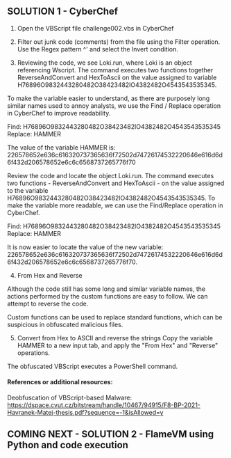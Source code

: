## SOLUTION 1 - CyberChef 

1. Open the VBScript file challenge002.vbs in CyberChef



2. Filter out junk code (comments) from the file using the Filter operation. Use the Regex pattern ^' and select the Invert condition.



3. Reviewing the code, we see Loki.run, where Loki is an object referencing Wscript. The command executes two functions together
ReverseAndConvert and HexToAscii on the value assigned to variable H76896O9832443280482O38423482lO4382482O4543543535345. 

To make the variable easier to understand, as there are purposely long similar names used to annoy analysts, we use the Find / Replace operation in CyberChef 
to improve readability.

Find: H76896O9832443280482O38423482lO4382482O4543543535345
Replace: HAMMER



The value of the variable HAMMER is: 226578652e636c616320737365636f72502d74726174532220646e616d6d6f432d206578652e6c6c6568737265776f70


Review the code and locate the object Loki.run. The command executes two functions - ReverseAndConvert and HexToAscii - on the value assigned to the variable H76896O9832443280482O38423482lO4382482O4543543535345. 
To make the variable more readable, we can use the Find/Replace operation in CyberChef.

Find: H76896O9832443280482O38423482lO4382482O4543543535345
Replace: HAMMER

It is now easier to locate the value of the new variable: 226578652e636c616320737365636f72502d74726174532220646e616d6d6f432d206578652e6c6c6568737265776f70.

4. From Hex and Reverse

Although the code still has some long and similar variable names, the actions performed by the custom functions are easy to follow. We can attempt to reverse the code.

Custom functions can be used to replace standard functions, which can be suspicious in obfuscated malicious files.


5. Convert from Hex to ASCII and reverse the strings
Copy the variable HAMMER to a new input tab, and apply the "From Hex" and "Reverse" operations.

The obfuscated VBScript executes a PowerShell command.


#### References or additional resources:

Deobfuscation of VBScript-based Malware: https://dspace.cvut.cz/bitstream/handle/10467/94915/F8-BP-2021-Havranek-Matej-thesis.pdf?sequence=-1&isAllowed=y

## COMING NEXT - SOLUTION 2 - FlameVM using Python and code execution




